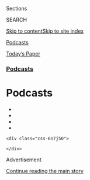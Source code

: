 <div id="app">

<div>

<div class="NYTAppHideMasthead css-zz1s19 e1suatyy0">

<div class="section css-ui9rw0 e1suatyy2">

<div class="css-11hrj97 er09x8g0">

<div class="css-6n7j50">

</div>

<span class="css-1dv1kvn">Sections</span>

<div class="css-10488qs">

<span class="css-1dv1kvn">SEARCH</span>

</div>

[Skip to content](#site-content)[Skip to site
index](#site-index)

</div>

<div id="masthead-section-label" class="css-1fnb9ct eaxe0e00">

[Podcasts](https://www.nytimes.com/spotlight/podcasts)

</div>

<div class="css-10698na e1huz5gh0">

</div>

</div>

<div id="masthead-bar-one" class="section hasLinks css-15hmgas e1csuq9d3">

<div class="css-uqyvli e1csuq9d0">

</div>

<div class="css-1uqjmks e1csuq9d1">

</div>

<div class="css-9e9ivx">

[](https://myaccount.nytimes.com/auth/login?response_type=cookie&client_id=vi)

</div>

<div class="css-1bvtpon e1csuq9d2">

[Today’s
Paper](https://www.nytimes.com/section/todayspaper)

</div>

</div>

</div>

</div>

<div data-aria-hidden="false">

<div id="site-content" data-role="main">

<div id="collection-podcasts" class="section css-15h4p1b e9abtgs0">

<div class="css-1j21atc e1svk9qx1">

<div class="css-fmiefx e1svk9qx2">

<div class="css-1hk7r2m eu54l5x0">

<div id="sponsor-wrapper" class="css-7a1pgi eaca97t0" type="sponsor" hidden="">

<div id="sponsor-slug" class="css-1l4mleb eaca97t1" hidden="">

Supported by

</div>

[Continue reading the main
story](#after-sponsor)

<div id="sponsor" class="ad sponsor-wrapper" style="text-align:left;height:100%;display:block">

</div>

<div id="after-sponsor">

</div>

</div>

</div>

### <span class="css-hue6tr ezz4tcd1">[Podcasts](/spotlight/podcasts)</span>

</div>

<div class="css-nfcc9b e1svk9qx3">

<div class="css-vl9dhg e1svk9qx5">

<div class="css-1nrhkj6 e1svk9qx6">

# Podcasts

<div class="follow-button-placeholder" data-collection-id="">

</div>

<div class="css-d8bdto" data-role="toolbar" data-aria-label="Social Media Share buttons, Save button, and Comments Panel with current comment count" data-testid="share-tools">

  - 
  - 
  - 
  - 
    
    <div class="css-6n7j50">
    
    </div>

</div>

</div>

</div>

</div>

<div id="subheader-wrapper" class="css-1kieyps eaca97t0" type="subheader">

<div id="subheader-slug" class="css-1tag3rd eaca97t1">

Advertisement

</div>

[Continue reading the main
story](#after-subheader)

<div id="subheader" class="ad subheader-wrapper" style="text-align:center;height:100%;display:block">

</div>

<div id="after-subheader">

</div>

</div>

</div>

<div class="css-4svvz1 ekkqrpp0">

<div id="collection-highlights-container" class="section css-18l1u7x e46isfb1">

<div class="template-1 css-gfgt40 ekkqrpp1">

## Highlights

1.  ![<span class="css-kvjpws e1oaj3zl2"><span class="css-1dv1kvn">Credit</span></span>](https://static01.nyt.com/images/2020/07/12/us/politics/31daily/merlin_174303915_3d41e894-f347-4e12-8579-5d984bf936cd-jumbo.jpg)
    
    <div class="css-gjijuv">
    
    ### The Daily
    
    ## [A \#MeToo Moment in the Military](/2020/07/31/podcasts/the-daily/vanessa-guillen-military-metoo.html)
    
    What happened to 20-year-old Specialist Vanessa Guillen, and how the
    United States
    responded.
    
    <span class="css-me3p27"></span>
    
    </div>

2.  ![<span class="css-1nk1g0h e1oaj3zl2"><span class="css-1dv1kvn">Credit</span>Brian
    Rea</span>](https://static01.nyt.com/images/2017/01/27/fashion/29modern/29modern-videoLarge.jpg)
    
    <div class="css-10wtrbd">
    
    ### Modern Love Podcast
    
    ## [Modern Love Podcast: Zawe Ashton Reads ‘Confronting Race, Religion and Her Heart’](/2020/06/24/style/modern-love-podcast-zawe-ashton.html)
    
    The “Velvet Buzzsaw” actress reads an essay about interracial
    relationships and
    self-acceptance.
    
    <span class="css-me3p27"></span>
    
    </div>

3.  ![<span class="css-1nk1g0h e1oaj3zl2"><span class="css-1dv1kvn">Credit</span></span>](https://static01.nyt.com/images/2020/05/30/podcasts/rabbit-hole-album-art-article-pages/rabbit-hole-album-art-article-pages-videoLarge-v3.jpg)
    
    <div class="css-10wtrbd">
    
    ### Rabbit Hole
    
    ## [Eight: ‘We Go All’](/2020/06/04/podcasts/rabbit-hole-qanon-youtube-tiktok-virus.html)
    
    One QAnon believer’s journey through faith and loss — and what
    becomes of reality as we move
    online.
    
    <span class="css-me3p27"></span>
    
    </div>

4.  ![<span class="css-1nk1g0h e1oaj3zl2"><span class="css-1dv1kvn">Credit</span>Davide
    Barco</span>](https://static01.nyt.com/images/2020/07/22/sports/00Baseball-Preview-copy/00Baseball-Preview-videoLarge.jpg)
    
    <div class="css-10wtrbd">
    
    ### the daily newsletter
    
    ## [Life Without Sports?](/2020/07/31/podcasts/daily-newsletter-baseball-season-serial.html)
    
    It’s “deeply boring,” our producer
    reports.
    
    <span class="css-me3p27"></span><span class="css-1dydysp e4e4i5l3"></span><span class="css-9voj2j">By
    <span class="css-1baulvz last-byline" itemprop="name">Daniel
    Guillemette</span></span>
    
    </div>

</div>

</div>

<div id="mid1-wrapper" class="css-1mn4oms eaca97t0" type="rank">

<div id="mid1-slug" class="css-1tag3rd eaca97t1">

Advertisement

</div>

[Continue reading the main
story](#after-mid1)

<div id="mid1" class="ad mid1-wrapper" style="text-align:center;height:100%;display:block">

</div>

<div id="after-mid1">

</div>

</div>

<div class="section 4-band css-jhqenn ep7jkp60">

## [The Daily](/column/the-daily)

[More in The Daily
    »](/column/the-daily)

1.  ![<span class="css-1hhnwbi e1oaj3zl2"><span class="css-1dv1kvn">Credit</span></span>](https://static01.nyt.com/images/2020/07/30/reader-center/30daily/merlin_175077825_5ebc931b-baa1-489a-960c-34e4d845e997-videoLarge.jpg)
    
    <div class="css-10wtrbd">
    
    ## [The Big Tech Hearing](/2020/07/30/podcasts/the-daily/congress-facebook-amazon-google-apple.html)
    
    A grilling on the power of digital giants in the internet
    age.
    
    <span class="css-me3p27"></span>
    
    </div>

2.  ![<span class="css-1hhnwbi e1oaj3zl2"><span class="css-1dv1kvn">Credit</span></span>](https://static01.nyt.com/images/2020/07/26/world/29daily/merlin_157181268_478b9364-1e98-4d34-a4af-7e959f4ae9a8-videoLarge.jpg)
    
    <div class="css-10wtrbd">
    
    ## [Confronting China](/2020/07/29/podcasts/the-daily/china-trump-foreign-policy.html)
    
    Some members of the Trump administration believe the superpower
    country poses an existential threat to the U.S. — one they are
    working to address
    now.
    
    <span class="css-me3p27"></span>
    
    </div>

3.  ![<span class="css-1hhnwbi e1oaj3zl2"><span class="css-1dv1kvn">Credit</span></span>](https://static01.nyt.com/images/2020/07/23/business/28daily/23virus-uiexplain1-videoLarge.jpg)
    
    <div class="css-10wtrbd">
    
    ## [Why $600 Checks Are Tearing Republicans Apart](/2020/07/28/podcasts/the-daily/unemployment-benefits-coronavirus.html)
    
    As Republicans consider whether to extend weekly payments for those
    without work during the pandemic, the election looms
    large.
    
    <span class="css-me3p27"></span>
    
    </div>

4.  ![<span class="css-1hhnwbi e1oaj3zl2"><span class="css-1dv1kvn">Credit</span></span>](https://static01.nyt.com/images/2020/07/27/world/27daily-hospitals/merlin_172404552_f4e79cbc-7bf0-488a-a220-9f945e56e065-videoLarge.jpg)
    
    <div class="css-10wtrbd">
    
    ## [The Mistakes New York Made](/2020/07/27/podcasts/the-daily/new-york-hospitals-covid.html)
    
    An investigation into hospitals during the peak of the city’s
    coronavirus outbreak exposed significant disparities in health
    care.
    
    <span class="css-me3p27"></span>
    
    </div>

5.  ![<span class="css-1hhnwbi e1oaj3zl2"><span class="css-1dv1kvn">Credit</span></span>](https://static01.nyt.com/images/2020/03/22/magazine/26audm-2/22mag-titleix-videoLarge.jpg)
    
    <div class="css-10wtrbd">
    
    ## [The Sunday Read: ‘The Accusation’](/2020/07/26/podcasts/the-daily/the-accusation-the-sunday-read.html)
    
    An examination of the truth, in a moment when facts can seem
    malleable.
    
    <span class="css-me3p27"></span>
    
    </div>

</div>

<div class="section 5-band css-jhqenn ep7jkp60">

## [Modern Love Podcast](/column/modern-love-podcast)

[More in Modern Love Podcast
    »](/column/modern-love-podcast)

1.  ![<span class="css-1hhnwbi e1oaj3zl2"><span class="css-1dv1kvn">Credit</span>Brian
    Rea</span>](https://static01.nyt.com/images/2019/06/23/fashion/23ML-jaramillo/merlin_154561071_143c362c-fcb7-4d88-8ae2-c938777c91b0-videoLarge.jpg)
    
    <div class="css-10wtrbd">
    
    ## [Modern Love Podcast: Ncuti Gatwa Reads ‘Why Can’t Men Say “I Love You” to Each Other?’](/2020/06/17/style/modern-love-podcast-ncuti-gatwa.html)
    
    The “Sex Education” star reads an essay about the oppressive codes
    regulating male
    behavior.
    
    <span class="css-me3p27"></span>
    
    </div>

2.  ![<span class="css-1hhnwbi e1oaj3zl2"><span class="css-1dv1kvn">Credit</span>David
    Chelsea</span>](https://static01.nyt.com/images/2006/09/01/fashion/03LOVE_ready/03LOVE_ready-videoLarge-v3.jpg)
    
    <div class="css-10wtrbd">
    
    ## [Modern Love Podcast: Lorraine Toussaint Reads ‘Race Wasn’t an Issue to Him, Which Was an Issue to Me’](/2020/06/10/style/modern-love-podcast-lorraine-toussant-updated-poscript.html)
    
    This week, the Modern Love podcast revisits an essay about the need
    to acknowledge race in interracial
    relationships.
    
    <span class="css-me3p27"></span>
    
    </div>

3.  ![<span class="css-1hhnwbi e1oaj3zl2"><span class="css-1dv1kvn">Credit</span>David
    Chelsea</span>](https://static01.nyt.com/images/2005/10/02/fashion/02MODERNLOVE/02MODERNLOVE-videoLarge.jpg)
    
    <div class="css-10wtrbd">
    
    ## [Modern Love Podcast: Hasan Minhaj Reads ‘Researching Jenna, Discovering Myself’](/2020/06/03/style/modern-love-podcast-hasan-minhaj.html)
    
    The host of “Patriot Act” reads an essay about how past trauma
    informs the
    present.
    
    <span class="css-me3p27"></span>
    
    </div>

4.  ![<span class="css-1hhnwbi e1oaj3zl2"><span class="css-1dv1kvn">Credit</span>Brian
    Rea</span>](https://static01.nyt.com/images/2018/05/24/fashion/13LOVE/13LOVE-videoLarge.jpg)
    
    <div class="css-10wtrbd">
    
    ## [Modern Love Podcast: Saoirse Ronan Reads ‘Grappling With the Language of Love’](/2020/05/27/style/modern-love-podcast-saoirse-ronan.html)
    
    The Golden Globe winning actress reads an essay about a relationship
    limited by the lack of a common
    language.
    
    <span class="css-me3p27"></span>
    
    </div>

5.  ![<span class="css-1hhnwbi e1oaj3zl2"><span class="css-1dv1kvn">Credit</span>Brian
    Rea</span>](https://static01.nyt.com/images/2018/02/18/fashion/18MODERNLOVE/18MODERNLOVE-videoLarge.jpg)
    
    <div class="css-10wtrbd">
    
    ## [Modern Love Podcast: Jameela Jamil Reads ‘How ‘Lolita’ Freed Me From My Own Humbert’](/2020/05/20/style/modern-love-podcast-jameela-jamil.html)
    
    The actress from “The Good Place” and the host of the “I Weigh”
    podcast reads an essay about escaping sexual abuse.
    
    <span class="css-me3p27"></span>
    
    </div>

</div>

<div id="mid2-wrapper" class="css-1mn4oms eaca97t0" type="rank">

<div id="mid2-slug" class="css-1tag3rd eaca97t1">

Advertisement

</div>

[Continue reading the main
story](#after-mid2)

<div id="mid2" class="ad mid2-wrapper" style="text-align:center;height:100%;display:block">

</div>

<div id="after-mid2">

</div>

</div>

<div class="section 4-band css-jhqenn ep7jkp60">

## [Still Processing](/column/still-processing-podcast)

[More in Still Processing
    »](/column/still-processing-podcast)

1.  ![<span class="css-1hhnwbi e1oaj3zl2"><span class="css-1dv1kvn">Credit</span>Chase
    Hall for The New York
    Times</span>](https://static01.nyt.com/images/2020/07/23/multimedia/23stillprocessing-pix/23stillprocessing-pix-videoLarge.jpg)
    
    <div class="css-10wtrbd">
    
    ## [Ziwe May Destroy Hamilton](/2020/07/23/podcasts/hamilton-ziwe-discomfort.html)
    
    Welcome to the Age of
    Discomfort
    
    <span class="css-me3p27"></span><span class="css-1dydysp e4e4i5l3"></span><span class="css-9voj2j">By
    <span class="css-1baulvz" itemprop="name">Wesley Morris</span> and
    <span class="css-1baulvz last-byline" itemprop="name">Jenna
    Wortham</span></span>
    
    </div>

2.  ![<span class="css-1hhnwbi e1oaj3zl2"><span class="css-1dv1kvn">Credit</span></span>](https://static01.nyt.com/images/2020/07/18/multimedia/16stillprocessing-pix/16stillprocessing-pix-videoLarge.jpg)
    
    <div class="css-10wtrbd">
    
    ## [Reparations for Aunt Jemima\!](/2020/07/16/podcasts/reparations-for-aunt-jemima.html)
    
    We explore the erasure of Aunt Jemima and the reconciliation of that
    icon.
    
    <span class="css-me3p27"></span><span class="css-1dydysp e4e4i5l3"></span><span class="css-9voj2j">By
    <span class="css-1baulvz" itemprop="name">Wesley Morris</span> and
    <span class="css-1baulvz last-byline" itemprop="name">Jenna
    Wortham</span></span>
    
    </div>

3.  ![<span class="css-1hhnwbi e1oaj3zl2"><span class="css-1dv1kvn">Credit</span></span>](https://static01.nyt.com/images/2020/07/12/podcasts/09stillprocessing-image/09stillprocessing-image-videoLarge-v2.jpg)
    
    <div class="css-10wtrbd">
    
    ## [So Y’all Finally Get It](/2020/07/09/podcasts/still-processing-black-lives-matter.html)
    
    America just won’t let us
    rest.
    
    <span class="css-me3p27"></span><span class="css-1dydysp e4e4i5l3"></span><span class="css-9voj2j">By
    <span class="css-1baulvz" itemprop="name">Wesley Morris</span> and
    <span class="css-1baulvz last-byline" itemprop="name">Jenna
    Wortham</span></span>
    
    </div>

4.  ![<span class="css-1hhnwbi e1oaj3zl2"><span class="css-1dv1kvn">Credit</span></span>](https://static01.nyt.com/images/2020/05/16/podcasts/14stillprocessing-image/14stillprocessing-image-videoLarge.jpg)
    
    <div class="css-10wtrbd">
    
    ## [New Loop, America](/2020/05/14/podcasts/still-processing-westworld-hollywood-utopia-dystopia.html)
    
    How dystopian and utopian shows like “Westworld” and “Hollywood” can
    help us map out a better
    future.
    
    <span class="css-me3p27"></span><span class="css-1dydysp e4e4i5l3"></span><span class="css-9voj2j">By
    <span class="css-1baulvz" itemprop="name">Wesley Morris</span> and
    <span class="css-1baulvz last-byline" itemprop="name">Jenna
    Wortham</span></span>
    
    </div>

5.  ![<span class="css-1hhnwbi e1oaj3zl2"><span class="css-1dv1kvn">Credit</span></span>](https://static01.nyt.com/images/2020/04/28/pageoneplus/28sondheimjp-sp/28sondheimjp-sp-videoLarge-v7.jpg)
    
    <div class="css-10wtrbd">
    
    ## [Does This Phone Make Me Look Human?](/2020/05/07/podcasts/still-processing-internet-vulnerability-sondheim-parks-recreation.html)
    
    The internet is bringing us closer together — but will the intimacy
    last?
    
    <span class="css-me3p27"></span><span class="css-1dydysp e4e4i5l3"></span><span class="css-9voj2j">By
    <span class="css-1baulvz" itemprop="name">Wesley Morris</span> and
    <span class="css-1baulvz last-byline" itemprop="name">Jenna
    Wortham</span></span>
    
    </div>

</div>

<div class="section 4-band css-jhqenn ep7jkp60">

## [Popcast](/column/popcast-pop-music-podcast)

[More in Popcast
    »](/column/popcast-pop-music-podcast)

1.  ![<span class="css-1hhnwbi e1oaj3zl2"><span class="css-1dv1kvn">Credit</span>Valerie
    Macon/Agence France-Presse — Getty
    Images</span>](https://static01.nyt.com/images/2020/07/27/arts/27popcast/27popcast-videoLarge.jpg)
    
    <div class="css-10wtrbd">
    
    ## [Taylor Swift’s ‘Folklore’: Let’s Discuss](/2020/07/27/arts/music/popcast-taylor-swift-folklore.html)
    
    On an album made entirely in quarantine, the singer and songwriter
    embarks in a fresh
    direction.
    
    <span class="css-me3p27"></span>
    
    </div>

2.  ![<span class="css-1hhnwbi e1oaj3zl2"><span class="css-1dv1kvn">Credit</span>Yara
    Nardi/Reuters</span>](https://static01.nyt.com/images/2020/07/20/arts/20popcast/20popcast-videoLarge.jpg)
    
    <div class="css-10wtrbd">
    
    ## [Remembering Ennio Morricone, the Film Score Maestro](/2020/07/20/arts/music/popcast-ennio-morricone.html)
    
    His music was dynamic, bold and idiosyncratic, setting a high bar
    for composers connecting sound and
    vision.
    
    <span class="css-me3p27"></span>
    
    </div>

3.  ![<span class="css-1hhnwbi e1oaj3zl2"><span class="css-1dv1kvn">Credit</span>Theo
    Wargo/Getty Images for
    Directv</span>](https://static01.nyt.com/images/2020/07/11/arts/09popcast/09popcast-videoLarge.jpg)
    
    <div class="css-10wtrbd">
    
    ## [The Timely Agitation of Run the Jewels](/2020/07/09/arts/music/popcast-run-the-jewels.html)
    
    Killer Mike and El-P’s anti-government and pro-justice hip-hop feels
    like it anticipated the current
    moment.
    
    <span class="css-me3p27"></span>
    
    </div>

4.  ![<span class="css-1hhnwbi e1oaj3zl2"><span class="css-1dv1kvn">Credit</span>Stephanie
    Keith/Getty
    Images</span>](https://static01.nyt.com/images/2020/06/29/arts/29popcast/29popcast-videoLarge.jpg)
    
    <div class="css-10wtrbd">
    
    ## [Pop Superfans Are Getting Politically Active. What Happens Next?](/2020/06/30/arts/music/popcast-superfans-politics.html)
    
    A subset of passionate listeners are asking for more of their heroes
    than simply
    music.
    
    <span class="css-me3p27"></span>
    
    </div>

5.  ![<span class="css-1hhnwbi e1oaj3zl2"><span class="css-1dv1kvn">Credit</span>Kevin
    Winter/Getty Images for
    Iheartmedia</span>](https://static01.nyt.com/images/2020/06/21/arts/21popcast/21popcast-videoLarge.jpg)
    
    <div class="css-10wtrbd">
    
    ## [Lil Baby Is Warming Up to the Spotlight](/2020/06/21/arts/music/popcast-lil-baby.html)
    
    His protest song “The Bigger Picture” marks a high point in his
    evolution from reluctant up-and-comer to one of hip-hop’s reliable
    superstars.
    
    <span class="css-me3p27"></span>
    
    </div>

</div>

<div id="mid3-wrapper" class="css-1mn4oms eaca97t0" type="rank">

<div id="mid3-slug" class="css-1tag3rd eaca97t1">

Advertisement

</div>

[Continue reading the main
story](#after-mid3)

<div id="mid3" class="ad mid3-wrapper" style="text-align:center;height:100%;display:block">

</div>

<div id="after-mid3">

</div>

</div>

<div class="section 4-band css-jhqenn ep7jkp60">

## [The Book Review](/column/book-review-podcast)

[More in The Book Review
    »](/column/book-review-podcast)

1.  ![<span class="css-1hhnwbi e1oaj3zl2"><span class="css-1dv1kvn">Credit</span></span>](https://static01.nyt.com/images/2020/07/31/books/31pod-cover/31pod-cover-videoLarge.jpg)
    
    <div class="css-10wtrbd">
    
    ## [The ‘Seductive Lure’ of Authoritarianism](/2020/07/31/books/review/podcast-twilight-democracy-anne-applebaum-eat-buddha-barbara-demick.html)
    
    Anne Applebaum discusses “Twilight of Democracy,” and Barbara Demick
    talks about “Eat the
    Buddha.”
    
    <span class="css-me3p27"></span>
    
    </div>

2.  ![<span class="css-1hhnwbi e1oaj3zl2"><span class="css-1dv1kvn">Credit</span></span>](https://static01.nyt.com/images/2020/07/24/books/24pod-cover/24pod-cover-videoLarge.jpg)
    
    <div class="css-10wtrbd">
    
    ## [The Yearning for the Unexplained](/2020/07/24/books/review/podcast-colin-dickey-unexplained-miles-harvey-king-of-confidence.html)
    
    Colin Dickey talks about “The Unidentified,” and Miles Harvey
    discusses “The King of
    Confidence.”
    
    <span class="css-me3p27"></span>
    
    </div>

3.  ![<span class="css-1hhnwbi e1oaj3zl2"><span class="css-1dv1kvn">Credit</span></span>](https://static01.nyt.com/images/2020/07/09/books/17podcover/17podcover-videoLarge-v2.png)
    
    <div class="css-10wtrbd">
    
    ## [Newt Gingrich and the Dawn of an Era](/2020/07/17/books/review/podcast-julian-zelizer-burning-down-house-newt-gingrich-notes-silencing-lacy-crawford.html)
    
    Julian E. Zelizer talks about “Burning Down the House,” and Lacy
    Crawford talks about “Notes on a
    Silencing.”
    
    <span class="css-me3p27"></span>
    
    </div>

4.  ![<span class="css-1hhnwbi e1oaj3zl2"><span class="css-1dv1kvn">Credit</span></span>](https://static01.nyt.com/images/2020/07/06/books/review/00Mendelsohn-utopia/00Mendelsohn-utopia-videoLarge-v2.jpg)
    
    <div class="css-10wtrbd">
    
    ## [David Mitchell’s Vast and Tangled Universe](/2020/07/10/books/review/david-mitchell-utopia-avenue-daniel-mendelsohn-biggest-bluff-poker-maria-konnikova.html)
    
    Daniel Mendelsohn discusses Mitchell’s career and new novel, “Utopia
    Avenue,” and Maria Konnikova talks about “The Biggest
    Bluff.”
    
    <span class="css-me3p27"></span>
    
    </div>

5.  ![<span class="css-1hhnwbi e1oaj3zl2"><span class="css-1dv1kvn">Credit</span></span>](https://static01.nyt.com/images/2020/07/03/books/03pod-cover/03pod-cover-videoLarge.jpg)
    
    <div class="css-10wtrbd">
    
    ## [Jules Feiffer on His Long, Varied Career](/2020/07/03/books/review/podcast-jules-feiffer-smart-george-steve-inskeep-imperfect-union.html)
    
    Feiffer talks about his new picture book and more, and Steve Inskeep
    discusses “Imperfect Union.”
    
    <span class="css-me3p27"></span>
    
    </div>

</div>

<div class="section 5-band css-jhqenn ep7jkp60">

## [SUGAR CALLING](/column/sugar-calling)

[More in SUGAR CALLING
    »](/column/sugar-calling)

1.  ![<span class="css-1hhnwbi e1oaj3zl2"><span class="css-1dv1kvn">Credit</span></span>](https://static01.nyt.com/images/2020/05/22/podcasts/20sugar-hajo3/merlin_156628830_b7d4172a-d0ab-42fd-ad2e-f457f44dee06-videoLarge.jpg)
    
    <div class="css-10wtrbd">
    
    ## [‘I Release You, Fear’](/2020/05/20/podcasts/sugar-calling-joy-harjo-poetry-virus.html)
    
    Cheryl Strayed talks with the poet Joy Harjo about beauty,
    prophecies and listening to your spiritual
    council.
    
    <span class="css-me3p27"></span>
    
    </div>

2.  ![<span class="css-1hhnwbi e1oaj3zl2"><span class="css-1dv1kvn">Credit</span></span>](https://static01.nyt.com/images/2020/05/13/podcasts/13sugar-calling/13sugar-calling-videoLarge.jpg)
    
    <div class="css-10wtrbd">
    
    ## [‘There’s a Quiet All Over the World’](/2020/05/13/podcasts/sugar-calling-billy-collins-poetry-virus.html)
    
    Cheryl Strayed talks with the poet Billy Collins about memorization,
    “picture language” and the power of collective
    silence.
    
    <span class="css-me3p27"></span>
    
    </div>

3.  ![<span class="css-1hhnwbi e1oaj3zl2"><span class="css-1dv1kvn">Credit</span></span>](https://static01.nyt.com/images/2020/05/06/podcasts/06sugarcalling/06sugarcalling-videoLarge.jpg)
    
    <div class="css-10wtrbd">
    
    ## [‘Whatever We Have, We Have to Work With It’](/2020/05/06/podcasts/sugar-calling-alice-walker-quarantine-virus.html)
    
    Cheryl Strayed talks with the writer Alice Walker about ancestors,
    solitude and the time it takes to
    heal.
    
    <span class="css-me3p27"></span>
    
    </div>

4.  ![<span class="css-1hhnwbi e1oaj3zl2"><span class="css-1dv1kvn">Credit</span></span>](https://static01.nyt.com/images/2020/04/29/podcasts/29sugarcalliing-blume-sub/29sugarcalliing-blume-sub-videoLarge.jpg)
    
    <div class="css-10wtrbd">
    
    ## [‘This Terrible Thing Is Happening, but the World Goes On.’](/2020/04/29/podcasts/sugar-calling-judy-blume-quarantine-virus.html)
    
    Cheryl Strayed talks with the author Judy Blume about raising teens,
    losing religion and writing it all
    down.
    
    <span class="css-me3p27"></span>
    
    </div>

5.  ![<span class="css-1hhnwbi e1oaj3zl2"><span class="css-1dv1kvn">Credit</span></span>](https://static01.nyt.com/images/2020/04/27/podcasts/22sugarcalling/22sugarcalling-videoLarge.jpg)
    
    <div class="css-10wtrbd">
    
    ## [‘You Don’t Take Dictation. You Find the Truth.’](/2020/04/22/podcasts/sugar-calling-amy-tan-quarantine-virus.html)
    
    Cheryl Strayed talks with the writer Amy Tan about family and the
    long arc of resilience.
    
    <span class="css-me3p27"></span>
    
    </div>

</div>

<div id="mid4-wrapper" class="css-1mn4oms eaca97t0" type="rank">

<div id="mid4-slug" class="css-1tag3rd eaca97t1">

Advertisement

</div>

[Continue reading the main
story](#after-mid4)

<div id="mid4" class="ad mid4-wrapper" style="text-align:center;height:100%;display:block">

</div>

<div id="after-mid4">

</div>

</div>

</div>

<div class="css-185go5a e1o5byef0">

<div class="css-15cbhtu">

  - [Latest](#stream-panel)
  - <span class="css-6n7j50">Search</span>
    <div class="control">
    <div class="label-container css-1dv1kvn">
    Search
    </div>
    <div class="css-wm4t3d">
    **<span id="clear-search-input" class="css-1dv1kvn">Clear this text
    input</span>
    </div>
    </div>
    <span class="css-1iovbfw"></span>

<div id="stream-panel" class="section css-8msx5b e1jz0cab1">

<div class="css-13mho3u">

1.  
    
    <div class="css-1cp3ece">
    
    <div class="css-1l4spti">
    
    [](/2020/07/30/podcasts/nice-white-parents-reading-list.html)
    
    <div class="css-79elbk">
    
    ![](https://static01.nyt.com/images/2019/06/02/books/review/30nwp-promo-reading/02Kendi-thumbWide.jpg?quality=75&auto=webp&disable=upscale)
    
    </div>
    
    ## The Reading List Behind ‘Nice White Parents’
    
    Everyone wants what’s best for their children’s education. But who
    gets to decide what’s best? The reporter behind our new podcast from
    Serial shares the books that helped her answer that question.
    
    <div class="css-1nqbnmb ea5icrr0">
    
    By <span class="css-1n7hynb">Chana
    Joffe-Walt</span>
    
    </div>
    
    </div>
    
    <div class="css-1lc2l26 e1xfvim33">
    
    </div>
    
    </div>

2.  
    
    <div class="css-1cp3ece">
    
    <div class="css-1l4spti">
    
    [](/2020/07/30/podcasts/nice-white-parents-serial-2.html)
    
    <div class="css-79elbk">
    
    ![](https://static01.nyt.com/images/2020/07/30/podcasts/30nwp-art/nice-white-parents-album-art-thumbWide.jpg?quality=75&auto=webp&disable=upscale)
    
    </div>
    
    ## ‘I Still Believe in It’
    
    White parents in the 1960s fought to be part of a new, racially
    integrated school in Brooklyn. So why did their children never
    attend?
    
    <div class="css-1nqbnmb ea5icrr0">
    
    </div>
    
    </div>
    
    <div class="css-1lc2l26 e1xfvim33">
    
    </div>
    
    </div>

3.  
    
    <div class="css-1cp3ece">
    
    <div class="css-1l4spti">
    
    [](/2020/07/30/podcasts/nice-white-parents-serial.html)
    
    <div class="css-79elbk">
    
    ![](https://static01.nyt.com/images/2020/07/30/podcasts/30nwp-art/nice-white-parents-album-art-thumbWide.jpg?quality=75&auto=webp&disable=upscale)
    
    </div>
    
    ## The Book of Statuses
    
    A group of parents takes one big step
    together.
    
    <div class="css-1nqbnmb ea5icrr0">
    
    </div>
    
    </div>
    
    <div class="css-1lc2l26 e1xfvim33">
    
    </div>
    
    </div>

4.  
    
    <div class="css-1cp3ece">
    
    <div class="css-1l4spti">
    
    [](/2020/07/24/podcasts/daily-newsletter-schools-reopening-summer-playlist.html)
    
    <div class="css-79elbk">
    
    ![](https://static01.nyt.com/images/2020/07/10/science/24daily-newsletter-image1/merlin_174095748_6b11e6ba-a408-471e-8a73-9bf945b568d9-thumbWide.jpg?quality=75&auto=webp&disable=upscale)
    
    </div>
    
    ### <span class="css-m70j1g">the daily newsletter</span>
    
    ## Answering Your Questions About School Reopenings
    
    And a summer mixtape. Because school hasn’t started just yet.
    
    <div class="css-1nqbnmb ea5icrr0">
    
    By <span class="css-1n7hynb">Pam
    Belluck</span>
    
    </div>
    
    </div>
    
    <div class="css-1lc2l26 e1xfvim33">
    
    </div>
    
    </div>

5.  
    
    <div class="css-1cp3ece">
    
    <div class="css-1l4spti">
    
    [](/2020/07/24/podcasts/the-daily/mlb-baseball-season-coronavirus.html)
    
    <div class="css-79elbk">
    
    ![](https://static01.nyt.com/images/2020/07/22/sports/24daily/merlin_174785379_4055717e-72ea-458c-bb74-6f70c40f7b11-thumbWide.jpg?quality=75&auto=webp&disable=upscale)
    
    </div>
    
    ## The Battle for a Baseball Season
    
    A conversation with the commissioner of Major League Baseball about
    the path to this season’s
    start.
    
    <div class="css-1nqbnmb ea5icrr0">
    
    </div>
    
    </div>
    
    <div class="css-1lc2l26 e1xfvim33">
    
    </div>
    
    </div>

6.  
    
    <div class="css-1cp3ece">
    
    <div class="css-1l4spti">
    
    [](/2020/07/23/podcasts/nice-white-parents-serial.html)
    
    <div class="css-79elbk">
    
    ![](https://static01.nyt.com/images/2020/07/21/podcasts/nice-white-parents-album-art/nice-white-parents-album-art-thumbWide.jpg?quality=75&auto=webp&disable=upscale)
    
    </div>
    
    ## Introducing: Nice White Parents
    
    A new limited series about building a better school system, and what
    gets in the way. “Nice White Parents” — coming July 30 from Serial
    Productions, brought to you by The New York
    Times.
    
    <div class="css-1nqbnmb ea5icrr0">
    
    </div>
    
    </div>
    
    <div class="css-1lc2l26 e1xfvim33">
    
    </div>
    
    </div>

7.  
    
    <div class="css-1cp3ece">
    
    <div class="css-1l4spti">
    
    [](/2020/07/23/podcasts/the-daily/portland-protests.html)
    
    <div class="css-79elbk">
    
    ![](https://static01.nyt.com/images/2020/07/22/us/23daily-image/22portland-tactics02-thumbWide.jpg?quality=75&auto=webp&disable=upscale)
    
    </div>
    
    ## The Showdown in Portland
    
    Why have militarized federal forces been deployed to an American
    city?
    
    <div class="css-1nqbnmb ea5icrr0">
    
    </div>
    
    </div>
    
    <div class="css-1lc2l26 e1xfvim33">
    
    </div>
    
    </div>

8.  
    
    <div class="css-1cp3ece">
    
    <div class="css-1l4spti">
    
    [](/2020/07/22/podcasts/the-daily/school-reopenings-coronavirus.html)
    
    <div class="css-79elbk">
    
    ![](https://static01.nyt.com/images/2020/07/12/science/22daily/00virus-schools-reopen01-thumbWide.jpg?quality=75&auto=webp&disable=upscale)
    
    </div>
    
    ## The Science of School Reopenings
    
    Several countries have found ways to reopen schools safely. But can
    the United
    States?
    
    <div class="css-1nqbnmb ea5icrr0">
    
    </div>
    
    </div>
    
    <div class="css-1lc2l26 e1xfvim33">
    
    </div>
    
    </div>

9.  
    
    <div class="css-1cp3ece">
    
    <div class="css-1l4spti">
    
    [](/2020/07/21/podcasts/the-daily/coronavirus-vaccine.html)
    
    <div class="css-79elbk">
    
    ![](https://static01.nyt.com/images/2020/07/19/science/21daily/00VIRUS-VAX-DOUBTS1-thumbWide.jpg?quality=75&auto=webp&disable=upscale)
    
    </div>
    
    ## The Vaccine Trust Problem
    
    Why developing a coronavirus vaccine may be easier than persuading
    people to get
    it.
    
    <div class="css-1nqbnmb ea5icrr0">
    
    </div>
    
    </div>
    
    <div class="css-1lc2l26 e1xfvim33">
    
    </div>
    
    </div>

10. 
    
    <div class="css-1cp3ece">
    
    <div class="css-1l4spti">
    
    [](/2020/07/20/podcasts/the-daily/john-lewis.html)
    
    <div class="css-79elbk">
    
    ![](https://static01.nyt.com/images/2020/01/07/obituaries/20thedaily_lewis/merlin_166560165_9904ae50-e859-46cc-8c1b-892d204bbb17-thumbWide.jpg?quality=75&auto=webp&disable=upscale)
    
    </div>
    
    ## The Life and Legacy of John Lewis
    
    A look at the extraordinary life of the civil rights icon.
    
    <div class="css-1nqbnmb ea5icrr0">
    
    </div>
    
    </div>
    
    <div class="css-1lc2l26 e1xfvim33">
    
    </div>
    
    </div>

<div class="css-13mho3u">

<div class="css-1t62hi8">

<div class="css-1stvaey">

Show
More

<div>

<div style="border:0;clip:rect(0 0 0 0);height:1px;margin:-1px;overflow:hidden;white-space:nowrap;padding:0;width:1px;position:absolute" data-role="log" data-aria-live="assertive">

</div>

<div style="border:0;clip:rect(0 0 0 0);height:1px;margin:-1px;overflow:hidden;white-space:nowrap;padding:0;width:1px;position:absolute" data-role="log" data-aria-live="assertive">

</div>

<div style="border:0;clip:rect(0 0 0 0);height:1px;margin:-1px;overflow:hidden;white-space:nowrap;padding:0;width:1px;position:absolute" data-role="log" data-aria-live="polite">

</div>

<div style="border:0;clip:rect(0 0 0 0);height:1px;margin:-1px;overflow:hidden;white-space:nowrap;padding:0;width:1px;position:absolute" data-role="log" data-aria-live="polite">

</div>

</div>

</div>

</div>

</div>

</div>

<div class="css-g6hk37 supplemental">

<div id="mid5-wrapper" class="css-10wkyv7 eaca97t0" type="lede">

<div id="mid5-slug" class="css-1tag3rd eaca97t1">

Advertisement

</div>

[Continue reading the main
story](#after-mid5)

<div id="mid5" class="ad mid5-wrapper" style="text-align:center;height:100%;display:block;min-height:250px">

</div>

<div id="after-mid5">

</div>

</div>

<div id="mktg-wrapper" class="css-oxle51 eaca97t0" type="mktg">

<div id="mktg-slug" class="css-1tag3rd eaca97t1">

Advertisement

</div>

[Continue reading the main
story](#after-mktg)

<div id="mktg" class="ad mktg-wrapper" style="text-align:center;height:100%;display:block">

</div>

<div id="after-mktg">

</div>

</div>

</div>

</div>

</div>

</div>

</div>

</div>

## Site Index

<div>

</div>

## Site Information Navigation

  - [© <span>2020</span> <span>The New York Times
    Company</span>](https://help.nytimes.com/hc/en-us/articles/115014792127-Copyright-notice)

<!-- end list -->

  - [NYTCo](https://www.nytco.com/)
  - [Contact
    Us](https://help.nytimes.com/hc/en-us/articles/115015385887-Contact-Us)
  - [Work with us](https://www.nytco.com/careers/)
  - [Advertise](https://nytmediakit.com/)
  - [T Brand Studio](http://www.tbrandstudio.com/)
  - [Your Ad
    Choices](https://www.nytimes.com/privacy/cookie-policy#how-do-i-manage-trackers)
  - [Privacy](https://www.nytimes.com/privacy)
  - [Terms of
    Service](https://help.nytimes.com/hc/en-us/articles/115014893428-Terms-of-service)
  - [Terms of
    Sale](https://help.nytimes.com/hc/en-us/articles/115014893968-Terms-of-sale)
  - [Site
    Map](https://spiderbites.nytimes.com)
  - [Help](https://help.nytimes.com/hc/en-us)
  - [Subscriptions](https://www.nytimes.com/subscription?campaignId=37WXW)

</div>

</div>
